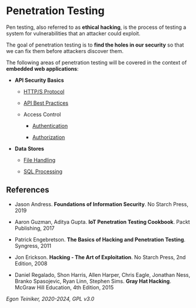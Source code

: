 # Penetration Testing

Pen testing, also referred to as **ethical hacking**, is the process of testing a system for vulnerabilities that an attacker could exploit.

The goal of penetration testing is to **find the holes in our security** so that we can fix them before attackers discover them.

The following areas of penetration testing will be covered in the context of **embedded web applications**:

* **API Security Basics**

  * [HTTP/S Protocol](api-security/http-protocol)

  * [API Best Practices](api-security/api-bestpractices/)

  * Access Control

    * [Authentication](api-security/access-control/authentication/)

    * [Authorization](api-security/access-control/authorization/)  

* **Data Stores**

  * [File Handling](datastores/file-handling/)

  * [SQL Processing](datastores/sql-processing/)


## References
* Jason Andress. **Foundations of Information Security**. No Starch Press, 2019
* Aaron Guzman, Aditya Gupta. **IoT Penetration Testing Cookbook**. Packt Publishing, 2017
* Patrick Engebretson. **The Basics of Hacking and Penetration Testing**. Syngress, 2011
 
* Jon Erickson. **Hacking - The Art of Exploitation**. No Starch Press, 2nd Edition, 2008
* Daniel Regalado, Shon Harris, Allen Harper, Chris Eagle, Jonathan Ness, Branko Spasojevic, Ryan Linn, Stephen Sims. **Gray Hat Hacking**. McGraw Hill Education, 4th Edition, 2015

*Egon Teiniker, 2020-2024, GPL v3.0*
 
